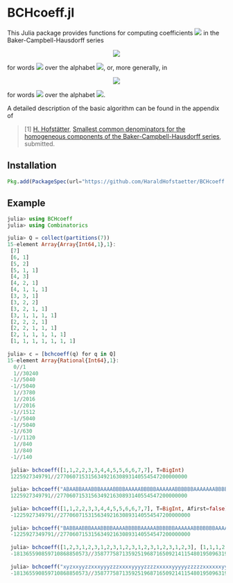# BCHcoeff.jl

This Julia package provides functions for computing coefficients
<img src="https://render.githubusercontent.com/render/math?math=h_w=\mathrm{coeff}(w,H)">
in the Baker-Campbell-Hausdorff series


<p align="center">
<img src="https://render.githubusercontent.com/render/math?math=H=\sum_wh_ww=\log(e^Ae^B)">
</p>

for words <img src="https://render.githubusercontent.com/render/math?math=w"> over the alphabet <img src="https://render.githubusercontent.com/render/math?math=\{A,B\}">,
or, more generally, in

<p align="center">
<img src="https://render.githubusercontent.com/render/math?math=H=\sum_wh_ww=\log(e^{A_1}{\cdots}e^{A_K})">
</p>

for words <img src="https://render.githubusercontent.com/render/math?math=w"> over the alphabet 
<img src="https://render.githubusercontent.com/render/math?math=\{A_1,\dots,A_K\}">.
 
A detailed description of the basic algorithm can be found in the appendix of

>[1] [H. Hofstätter](http://www.harald-hofstaetter.at), [Smallest common denominators for the homogeneous components of the Baker-Campbell-Hausdorff series](https://arxiv.org/pdf/2012.03818), submitted.  

## Installation
```julia
Pkg.add(PackageSpec(url="https://github.com/HaraldHofstaetter/BCHcoeff.jl"))
```

## Example

```julia
julia> using BCHcoeff
julia> using Combinatorics

julia> Q = collect(partitions(7))
15-element Array{Array{Int64,1},1}:
 [7]                  
 [6, 1]               
 [5, 2]               
 [5, 1, 1]            
 [4, 3]               
 [4, 2, 1]            
 [4, 1, 1, 1]         
 [3, 3, 1]            
 [3, 2, 2]            
 [3, 2, 1, 1]         
 [3, 1, 1, 1, 1]      
 [2, 2, 2, 1]         
 [2, 2, 1, 1, 1]      
 [2, 1, 1, 1, 1, 1]   
 [1, 1, 1, 1, 1, 1, 1]
 
julia> c = [bchcoeff(q) for q in Q]
15-element Array{Rational{Int64},1}:
  0//1    
  1//30240
 -1//5040 
 -1//5040 
  1//3780 
  1//2016 
  1//2016 
 -1//1512 
 -1//5040 
 -1//5040 
 -1//630  
 -1//1120 
  1//840  
  1//840  
 -1//140  
 
 julia> bchcoeff([1,1,2,2,3,3,4,4,5,5,6,6,7,7], T=BigInt)
 1225927349791//277060715315634921630893140554547200000000
 
 julia> bchcoeff("ABAABBAAABBBAAAABBBBAAAAABBBBBAAAAAABBBBBBAAAAAAABBBBBBB")
 1225927349791//277060715315634921630893140554547200000000
 
 julia> bchcoeff([1,1,2,2,3,3,4,4,5,5,6,6,7,7], T=BigInt, Afirst=false)
 -1225927349791//277060715315634921630893140554547200000000
 
 julia> bchcoeff("BABBAABBBAAABBBBAAAABBBBBAAAAABBBBBBAAAAAABBBBBBBAAAAAAA")
 -1225927349791//277060715315634921630893140554547200000000
 
 julia> bchcoeff([1,2,3,1,2,3,1,2,3,1,2,3,1,2,3,1,2,3,1,2,3], [1,1,1,2,2,2,3,3,3,4,4,4,5,5,5,6,6,6,7,7,7], T=BigInt)
 -181365590859710868850573//3587775871359251968716509214115480195096319355948556615680000000000
 
 julia> bchcoeff("xyzxxyyzzxxxyyyzzzxxxxyyyyzzzzxxxxxyyyyyzzzzzxxxxxxyyyyyyzzzzzzxxxxxxxyyyyyyyzzzzzzz")
 -181365590859710868850573//3587775871359251968716509214115480195096319355948556615680000000000
```
